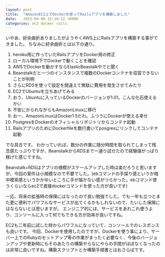 ```yaml
---
layout: post
title:  "AmazonEC2上でDockerを使ってRailsアプリを構築しました"
date:   2015-04-09 15:26:12 +0900
categories: ec2 docker rails
---
```

いやあ、紆余曲折ありましたがようやくAWS上にRailsアプリを構築する事ができました。 ちなみに紆余曲折とは以下の通り。

  1. heroku用に作っていたRailsアプリをDocker用の修正
  2. ローカル環境下でDockerで動くことを確認
  3. AWSでDockerを動かすならElasticBeastalkやでと聞く
  4. Beanstalkだと一つのインスタンスで複数のDockerコンテナを収容できないことが判明
  5. さらにRDSを使って設定を間違えて無駄に費用を発生させてみたり
  6. EC2でUbuntuを立ちあげてみる
  7. おう、Ubuntuに入っているDockerのバージョンが1.01。こんな化石使えるかい
  8. 不安にかられながらもAmazonLinuxに移行
  9. おー、AmazonLinuxはDocker1.5だわ。ふつうにDockerが使える幸せ
  10. PostgresをDockerのオフィシャルリポジトリからコンテナ起動
  11. RailsアプリのためにDockerfileを数行書いてposgresにリンクしてコンテナ起動

でな具合です。 わかっていれば、数分の作業に随分時間を取られてしまって残念感たっぷりですが、BeanstalkからRDSまで一通り試せたので経験値がっぽり稼げた感じですね。

Beanstalk+RDSはアプリの規模がスケールアップした時は楽だろうと思いますが、今回の案件は小規模なので不要でした。(ebコマンドの手探り感というか暗中模索感というかかゆいところに手が届かない感がつらかった。ebコマンド使うくらいならec2で直接dockerコマンドを使った方が良いです)

一応、将来の拡張時の保険にはなったので良い勉強でした。でも一年も立つとまた更に便利でパワフルなサービスが出てくるかもしれないので、たいした保険にはならないとは思いますが。 エンジニア的には、サービスをあれこれ使うより、コンソールに入って何でもできる方が効率が良いですね。

EC2も二年前に試した時からパワフルになっていて、コンソールでのレスポンスも良いです。 今回、Dockerを使用したのですが、Dockerを使う事により、サーバー上でのRubyのセットアップ等の作業がまったく必要なく、今後のバージョンアップや更新時にもそのあたりの構築やらなにやらの手間がほぼなくなったのは非常に良いですね。構築スクリプトとか構築手順書とはおさらばです。
